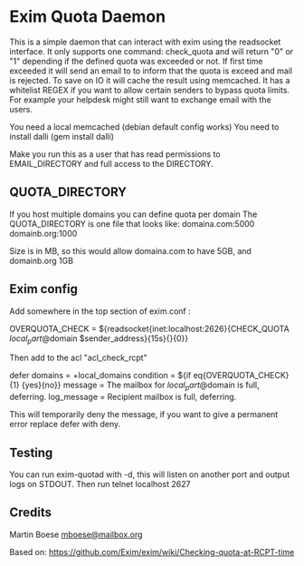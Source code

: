 # Exim Quota Daemon

This is a simple daemon that can interact with exim using the readsocket interface.
It only supports one command: check_quota <email address> <sender address> and will
return "0" or "1" depending if the defined quota was exceeded or not.
If first time exceeded it will send an email to <email address> to inform that the quota
is exceed and mail is rejected.
To save on IO it will cache the result using memcached.
It has a whitelist REGEX if you want to allow certain senders to bypass quota limits. For
example your helpdesk might still want to exchange email with the users.

You need a local memcached (debian default config works)
You need to install dalli (gem install dalli)

Make you run this as a user that has read permissions to EMAIL_DIRECTORY
and full access to the DIRECTORY.

## QUOTA_DIRECTORY
If you host multiple domains you can define quota per domain
The QUOTA_DIRECTORY is one file that looks like:
domaina.com:5000
domainb.org:1000

Size is in MB, so this would allow domaina.com to have 5GB, and domainb.org 1GB

## Exim config

Add somewhere in the top section of exim.conf :

  OVERQUOTA_CHECK = ${readsocket{inet:localhost:2626}{CHECK_QUOTA $local_part@$domain $sender_address}{15s}{}{0}}

Then add to the acl "acl_check_rcpt"

  defer domains         = +local_domains
        condition       = ${if eq{OVERQUOTA_CHECK}{1} {yes}{no}}
        message         = The mailbox for $local_part@$domain is full, deferring.
        log_message     = Recipient mailbox is full, deferring.

This will temporarily deny the message, if you want to give a permanent error replace defer with deny.

## Testing

You can run exim-quotad with -d, this will listen on another port and output logs on STDOUT.
Then run
  telnet localhost 2627


## Credits

Martin Boese <mboese@mailbox.org>

Based on:
https://github.com/Exim/exim/wiki/Checking-quota-at-RCPT-time
